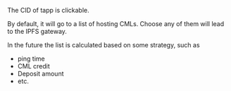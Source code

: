 The CID of tapp is clickable.

By default, it will go to a list of hosting CMLs. Choose any of them will lead to the IPFS gateway.

In the future the list is calculated based on some strategy, such as

* ping time
* CML credit
* Deposit amount
* etc.
